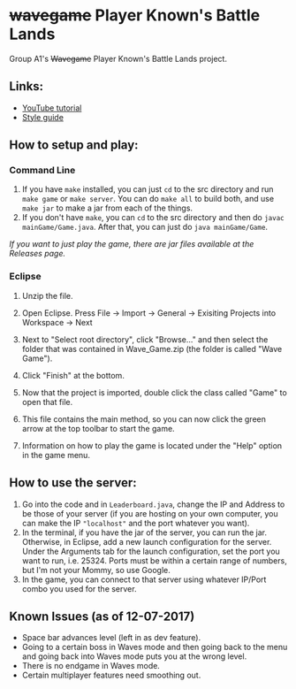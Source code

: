 # ~~wavegame~~ Player Known's Battle Lands
Group A1's ~~Wavegame~~ Player Known's Battle Lands project.

## Links:

- [YouTube tutorial](https://www.youtube.com/watch?v=1gir2R7G9ws)
- [Style guide](https://google.github.io/styleguide/javaguide.html)

## How to setup and play:

### Command Line

1. If you have `make` installed, you can just `cd` to the src directory and run `make game` or `make server`. You can do `make all` to build both, and use `make jar` to make a jar from each of the things.
2. If you don't have `make`, you can `cd` to the src directory and then do `javac mainGame/Game.java`. After that, you can just do `java mainGame/Game`.

*If you want to just play the game, there are jar files available at the Releases page.*

### Eclipse

1. Unzip the file.

2. Open Eclipse. Press File -> Import -> General -> Exisiting Projects into Workspace -> Next

3. Next to "Select root directory", click "Browse..." and then select the folder that was contained in Wave\_Game.zip (the folder is called "Wave Game").

4. Click "Finish" at the bottom.

5. Now that the project is imported, double click the class called "Game" to open that file.

6. This file contains the main method, so you can now click the green arrow at the top toolbar to start the game.

7. Information on how to play the game is located under the "Help" option in the game menu.

## How to use the server:

1. Go into the code and in `Leaderboard.java`, change the IP and Address to be those of your server (if you are hosting on your own computer, you can make the IP `"localhost"` and the port whatever you want).
2. In the terminal, if you have the jar of the server, you can run the jar. Otherwise, in Eclipse, add a new launch configuration for the server. Under the Arguments tab for the launch configuration, set the port you want to run, i.e. 25324. Ports must be within a certain range of numbers, but I'm not your Mommy, so use Google.
3. In the game, you can connect to that server using whatever IP/Port combo you used for the server.

## Known Issues (as of 12-07-2017)

- Space bar advances level (left in as dev feature).
- Going to a certain boss in Waves mode and then going back to the menu and going back into Waves mode puts you at the wrong level.
- There is no endgame in Waves mode.
- Certain multiplayer features need smoothing out.
